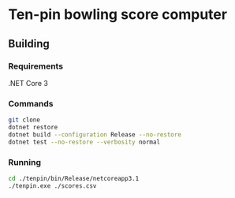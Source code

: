 # Ten-pin bowling score computer

## Building

### Requirements

.NET Core 3

### Commands

```bash
git clone 
dotnet restore
dotnet build --configuration Release --no-restore
dotnet test --no-restore --verbosity normal
```

### Running

```bash
cd ./tenpin/bin/Release/netcoreapp3.1
./tenpin.exe ./scores.csv
```

